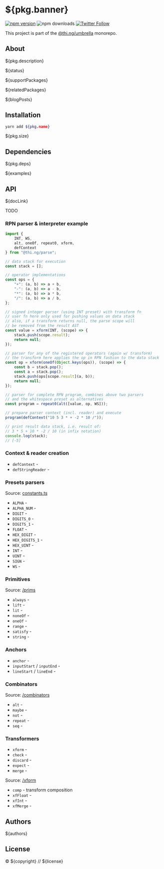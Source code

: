 # ${pkg.banner}

[![npm version](https://img.shields.io/npm/v/${pkg.name}.svg)](https://www.npmjs.com/package/${pkg.name})
![npm downloads](https://img.shields.io/npm/dm/${pkg.name}.svg)
[![Twitter Follow](https://img.shields.io/twitter/follow/thing_umbrella.svg?style=flat-square&label=twitter)](https://twitter.com/thing_umbrella)

This project is part of the
[@thi.ng/umbrella](https://github.com/thi-ng/umbrella/) monorepo.

<!-- TOC -->

## About

${pkg.description}

${status}

${supportPackages}

${relatedPackages}

${blogPosts}

## Installation

```bash
yarn add ${pkg.name}
```

${pkg.size}

## Dependencies

${pkg.deps}

${examples}

## API

${docLink}

TODO

### RPN parser & interpreter example

```ts
import {
    INT, WS,
    alt, oneOf, repeat0, xform,
    defContext
} from "@thi.ng/parse";

// data stack for execution
const stack = [];

// operator implementations
const ops = {
    "+": (a, b) => a + b,
    "-": (a, b) => a - b,
    "*": (a, b) => a * b,
    "/": (a, b) => a / b,
};

// signed integer parser (using INT preset) with transform fn
// user fn here only used for pushing values on data stack
// also, if a transform returns null, the parse scope will
// be removed from the result AST
const value = xform(INT, (scope) => {
    stack.push(scope.result);
    return null;
});

// parser for any of the registered operators (again w/ transform)
// the transform here applies the op in RPN fashion to the data stack
const op = xform(oneOf(Object.keys(ops)), (scope) => {
    const b = stack.pop();
    const a = stack.pop();
    stack.push(ops[scope.result](a, b));
    return null;
});

// parser for complete RPN program, combines above two parsers
// and the whitespace preset as alternatives
const program = repeat0(alt([value, op, WS]));

// prepare parser context (incl. reader) and execute
program(defContext("10 5 3 * + -2 * 10 /"));

// print result data stack, i.e. result of:
// 3 * 5 + 10 * -2 / 10 (in infix notation)
console.log(stack);
// [-5]
```

### Context & reader creation

- `defContext` -
- `defStringReader` -

### Presets parsers

Source: [constants.ts](https://github.com/thi-ng/umbrella/tree/feature/parse/packages/parse/src/constants.ts)

- `ALPHA` -
- `ALPHA_NUM` -
- `DIGIT` -
- `DIGITS_0` -
- `DIGITS_1` -
- `FLOAT` -
- `HEX_DIGIT` -
- `HEX_DIGITS_1` -
- `HEX_UINT` -
- `INT` -
- `UINT` -
- `SIGN` -
- `WS` -

### Primitives

Source: [/prims](https://github.com/thi-ng/umbrella/tree/feature/parse/packages/parse/src/prims)

- `always` -
- `lift` -
- `lit` -
- `noneOf` -
- `oneOf` -
- `range` -
- `satisfy` -
- `string` -

### Anchors

- `anchor` -
- `inputStart` / `inputEnd` -
- `lineStart` / `lineEnd` -

### Combinators

Source: [/combinators](https://github.com/thi-ng/umbrella/tree/feature/parse/packages/parse/src/combinators)

- `alt` -
- `maybe` -
- `not` -
- `repeat` -
- `seq` -

### Transformers

- `xform` -
- `check` -
- `discard` -
- `expect` -
- `merge` -

Source: [/xform](https://github.com/thi-ng/umbrella/tree/feature/parse/packages/parse/src/xform)

- `comp` - transform composition
- `xfFloat` -
- `xfInt` -
- `xfMerge` -

## Authors

${authors}

## License

&copy; ${copyright} // ${license}
